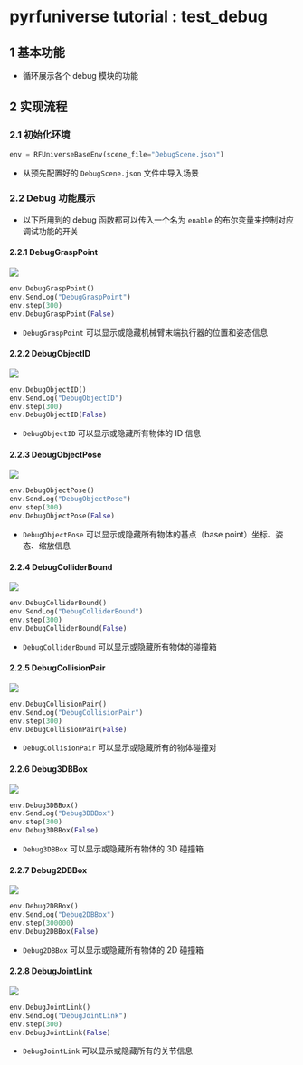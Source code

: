 # pyrfuniverse tutorial : test_debug

## 1 基本功能

- 循环展示各个 debug 模块的功能

## 2 实现流程

### 2.1 初始化环境

```python
env = RFUniverseBaseEnv(scene_file="DebugScene.json")
```

- 从预先配置好的 `DebugScene.json` 文件中导入场景

### 2.2 Debug 功能展示

- 以下所用到的 debug 函数都可以传入一个名为 `enable` 的布尔变量来控制对应调试功能的开关

#### 2.2.1 DebugGraspPoint

<img src="../Image/debug/grasp_point.png">

```python
env.DebugGraspPoint()
env.SendLog("DebugGraspPoint")
env.step(300)
env.DebugGraspPoint(False)
```

- `DebugGraspPoint` 可以显示或隐藏机械臂末端执行器的位置和姿态信息

#### 2.2.2 DebugObjectID

<img src="../Image/debug/object_id.png">

```python
env.DebugObjectID()
env.SendLog("DebugObjectID")
env.step(300)
env.DebugObjectID(False)
```

- `DebugObjectID` 可以显示或隐藏所有物体的 ID 信息

#### 2.2.3 DebugObjectPose

<img src="../Image/debug/pose.png">

```python
env.DebugObjectPose()
env.SendLog("DebugObjectPose")
env.step(300)
env.DebugObjectPose(False)
```

- `DebugObjectPose` 可以显示或隐藏所有物体的基点（base point）坐标、姿态、缩放信息

#### 2.2.4 DebugColliderBound

<img src="../Image/debug/collider.png">

```python
env.DebugColliderBound()
env.SendLog("DebugColliderBound")
env.step(300)
env.DebugColliderBound(False)
```

- `DebugColliderBound` 可以显示或隐藏所有物体的碰撞箱

#### 2.2.5 DebugCollisionPair

<img src="../Image/debug/collision_pair.png">

```python
env.DebugCollisionPair()
env.SendLog("DebugCollisionPair")
env.step(300)
env.DebugCollisionPair(False)
```

- `DebugCollisionPair` 可以显示或隐藏所有的物体碰撞对

#### 2.2.6 Debug3DBBox

<img src="../Image/debug/3d_bounding_box.png">

```python
env.Debug3DBBox()
env.SendLog("Debug3DBBox")
env.step(300)
env.Debug3DBBox(False)
```

- `Debug3DBBox` 可以显示或隐藏所有物体的 3D 碰撞箱

#### 2.2.7 Debug2DBBox

<img src="../Image/debug/2d_bounding_box.png">

```python
env.Debug2DBBox()
env.SendLog("Debug2DBBox")
env.step(300000)
env.Debug2DBBox(False)
```

- `Debug2DBBox` 可以显示或隐藏所有物体的 2D 碰撞箱

#### 2.2.8 DebugJointLink

<img src="../Image/debug/joint_link.png">

```python
env.DebugJointLink()
env.SendLog("DebugJointLink")
env.step(300)
env.DebugJointLink(False)
```

- `DebugJointLink` 可以显示或隐藏所有的关节信息
